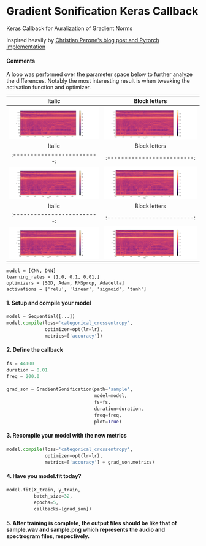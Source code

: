# Gradient Sonification Keras Callback
 Keras Callback for Auralization of Gradient Norms

Inspired heavily by [Christian Perone's blog post and Pytorch implementation](http://blog.christianperone.com/2019/08/listening-to-the-neural-network-gradient-norms-during-training/)

#### Comments
A loop was performed over the parameter space below to further analyze the differences. Notably the most interesting result is when tweaking the activation function and optimizer.

| Italic             |  Block letters |
:-------------------------:|:-------------------------:
![](spectrograms/dnn_sgd_0.01_linear_spectrogram.png)  |  ![](spectrograms/dnn_sgd_0.01_linear_spectrogram.png)
| Italic             |  Block letters |
:-------------------------:|:-------------------------:
![](spectrograms/dnn_sgd_0.01_linear_spectrogram.png)  |  ![](spectrograms/dnn_sgd_0.01_linear_spectrogram.png)
| Italic             |  Block letters |
:-------------------------:|:-------------------------:
![](spectrograms/dnn_sgd_0.01_linear_spectrogram.png)  |  ![](spectrograms/dnn_sgd_0.01_linear_spectrogram.png)


```
model = [CNN, DNN]
learning_rates = [1.0, 0.1, 0.01,]
optimizers = [SGD, Adam, RMSprop, Adadelta]
activations = ['relu', 'linear', 'sigmoid', 'tanh']
```

#### 1. Setup and compile your model
```python
model = Sequential([...])
model.compile(loss='categorical_crossentropy',
              optimizer=opt(lr=lr),
              metrics=['accuracy'])     
```

#### 2. Define the callback
```python
fs = 44100
duration = 0.01
freq = 200.0

grad_son = GradientSonification(path='sample',
                                model=model,
                                fs=fs,
                                duration=duration,
                                freq=freq,
                                plot=True)                     
```

#### 3. Recompile your model with the new metrics
```python
model.compile(loss='categorical_crossentropy',
              optimizer=opt(lr=lr),
              metrics=['accuracy'] + grad_son.metrics)    
```

#### 4. Have you model.fit today?
```python
model.fit(X_train, y_train,
          batch_size=32,
          epochs=5,
          callbacks=[grad_son])
```

#### 5. After training is complete, the output files should be like that of sample.wav and sample.png which represents the audio and spectrogram files, respectively.

